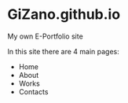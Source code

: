 # GiZano.github.io
My own E-Portfolio site

In this site there are 4 main pages:
- Home
- About
- Works
- Contacts

